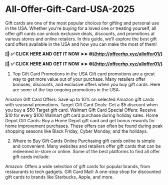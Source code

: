 # All-Offer-Gift-Card-USA-2025
Gift cards are one of the most popular choices for gifting and personal use in the USA. Whether you're buying for a loved one or treating yourself, all offer gift cards can unlock exclusive deals, discounts, and promotions at various stores and online retailers. In this guide, we’ll explore the best gift card offers available in the USA and how you can make the most of them!

**[📌 ✅ CLICK HERE AND GET IT NOW ➤➤ 🌐]{http://offeerhp.xyz/alloffer01/}**

**[📌 ✅ CLICK HERE AND GET IT NOW ➤➤ 🌐]{http://offeerhp.xyz/alloffer01/}**

 
1. Top Gift Card Promotions in the USA
Gift card promotions are a great way to get more value out of your purchase. Many retailers offer bonuses, discounts, and exclusive offers when you buy gift cards. Here are some of the top ongoing promotions in the USA:

Amazon Gift Card Offers: Save up to 10% on selected Amazon gift cards with seasonal promotions.
Target Gift Card Deals: Get a $5 discount when you buy a $50 Target gift card.
Walmart Gift Card Special Offers: Receive $10 for every $100 Walmart gift card purchase during holiday sales.
Home Depot Gift Cards: Buy a Home Depot gift card and get bonus rewards for home improvement purchases.
These offers can often be found during peak shopping seasons like Black Friday, Cyber Monday, and the holidays.

2. Where to Buy Gift Cards Online
Purchasing gift cards online is simple and convenient. Many websites and retailers offer gift cards that can be redeemed in-store or online. Some of the best platforms to find all offer gift cards include:

Amazon: Offers a wide selection of gift cards for popular brands, from restaurants to tech gadgets.
Gift Card Mall: A one-stop shop for discounted gift cards to brands like Starbucks, Apple, and more.
